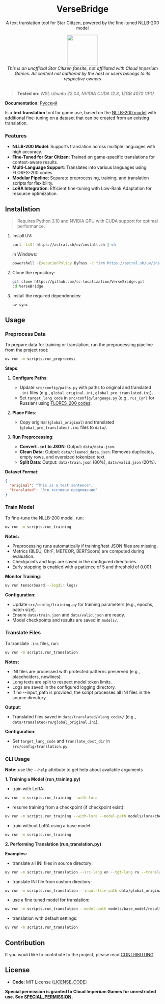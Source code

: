 <div align="center">
  <h1>VerseBridge</h1>

  <p>A text translation tool for Star Citizen, powered by the fine-tuned NLLB-200 model</p>
  
  <img src="https://github.com/user-attachments/assets/cde49eaa-f857-4be0-a2c7-215bd9c0a471" width="100">
</div>

<div align="center">
   <i>This is an unofficial Star Citizen fansite, not affiliated with Cloud Imperium Games. All content not authored by the host or users belongs to its respective owners</i>
</div>

<br>

> **Tested on**: _WSL Ubuntu 22.04_, _NVIDIA CUDA 12.8_, _12GB 4070 GPU_

**Documentation**: [Русский](doc/README_RU.md)

Is a **text translation** tool for game use, based on the [NLLB-200 model](https://huggingface.co/facebook/nllb-200-distilled-1.3B) with additional fine-tuning on a dataset that can be created from an existing translation.

### Features

- **NLLB-200 Model**: Supports translation across multiple languages with high accuracy.
- **Fine-Tuned for Star Citizen**: Trained on game-specific translations for context-aware results.
- **Multi-Language Support**: Translates into various languages using FLORES-200 codes.
- **Modular Pipeline**: Separate preprocessing, training, and translation scripts for flexibility.
- **LoRA Integration**: Efficient fine-tuning with Low-Rank Adaptation for resource optimization.

## Installation

> Requires Python 3.10 and NVIDIA GPU with CUDA support for optimal performance.

1. Inslall UV:
   ```sh
   curl -LsSf https://astral.sh/uv/install.sh | sh
   ```
   in Windows:
   ```sh
   powershell -ExecutionPolicy ByPass -c "irm https://astral.sh/uv/install.ps1 | iex"
   ```
2. Clone the repository:
   ```sh
   git clone https://github.com/sc-localization/VerseBridge.git
   cd VerseBridge
   ```
3. Install the required dependencies:
   ```sh
   uv sync
   ```

## Usage

### Preprocess Data

To prepare data for training or translation, run the preprocessing pipeline from the project root:

```sh
uv run -m scripts.run_preprocess
```

**Steps**:

1. **Configure Paths**:

   - Update `src/config/paths.py` with paths to original and translated `.ini` files (e.g., `global_original.ini`, `global_pre_translated.ini`).
   - Set `target_lang_code` in `src/config/language.py` (e.g., `rus_Cyrl` for Russian) using [FLORES-200 codes](https://github.com/facebookresearch/flores/blob/main/flores200/README.md#languages-in-flores-200).

2. **Place Files**:

   - Copy original (`global_original`) and translated (`global_pre_translated`) `.ini` files to `data/`.

3. **Run Preprocessing**:
   - **Convert `.ini` to JSON**:
     Output: `data/data.json`.
   - **Clean Data**:
     Output: `data/cleaned_data.json`. Removes duplicates, empty rows, and oversized tokenized text.
   - **Split Data**:
     Output: `data/train.json` (80%), `data/valid.json` (20%).

**Dataset Format**:

```json
{
  "original": "This is a test sentence",
  "translated": "Это тестовое предложение"
}
```

### Train Model

To fine-tune the NLLB-200 model, run:

```sh
uv run -m scripts.run_training
```

**Notes:**

- Preprocessing runs automatically if training/test JSON files are missing.
- Metrics (BLEU, ChrF, METEOR, BERTScore) are computed during evaluation.
- Checkpoints and logs are saved in the configured directories.
- Early stopping is enabled with a patience of 5 and threshold of 0.001.

**Monitor Training**:

```sh
uv run tensorboard --logdir logs/
```

**Configuration**:

- Update `src/config/training.py` for training parameters (e.g., epochs, batch size).
- Ensure `data/train.json` and `data/valid.json` are ready.
- Model checkpoints and results are saved in `models/`.

### Translate Files

To translate `.ini` files, run:

```sh
uv run -m scripts.run_translation
```

**Notes:**

- INI files are processed with protected patterns preserved (e.g., placeholders, newlines).
- Long texts are split to respect model token limits.
- Logs are saved in the configured logging directory.
- If no --input_path is provided, the script processes all INI files in the source directory.

**Output**:

- Translated files saved in `data/translated/<lang_code>/` (e.g., `data/translated/ru/global_original.ini`).

**Configuration**:

- Set `target_lang_code` and `translate_dest_dir` in `src/config/translation.py`.

### CLI Usage

**Note:** use the `--help` attribute to get help about available arguments

**1. Training a Model (run_training.py)**

- train with LoRA:

```sh
uv run -m scripts.run_training --with-lora
```

- resume training from a checkpoint (if checkpoint exist):

```sh
uv run -m scripts.run_training --with-lora --model-path models/lora/checkpoints/checkpoints-100
```

- train without LoRA using a base model

```sh
uv run -m scripts.run_training
```

**2. Performing Translation (run_translation.py)**

**Examples:**

- translate all INI files in source directory:

```sh
uv run -m scripts.run_translation --src-lang en --tgt-lang ru --translated_file_name translated.ini
```

- translate INI file from custom directory:

```sh
uv run -m scripts.run_translation --input-file-path data/global_original_test.ini
```

- use a fine tuned model for translation:

```sh
uv run -m scripts.run_translation --model-path models/base_model/result
```

- translation with default settings:

```sh
uv run -m scripts.run_translation
```

## Contribution

If you would like to contribute to the project, please read [CONTRIBUTING](CONTRIBUTING.md).

## License

- **Code**: MIT License ([LICENSE_CODE](LICENSE_CODE))
  <!-- TODO: Add if a training dataset created from translations will be added to the repository -->
  <!-- - **Ru Translations**: Creative Commons BY-NC-SA 4.0 ([LICENSE_TRANSLATIONS](LICENSE_TRANSLATIONS)) -->

**Special permission is granted to Cloud Imperium Games for unrestricted use. See [SPECIAL_PERMISSION](SPECIAL_PERMISSION.md).**
